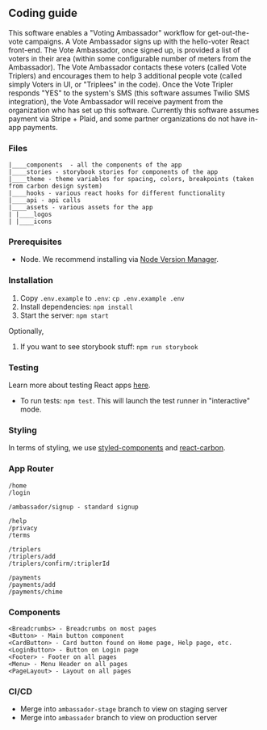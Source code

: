 ## Coding guide

This software enables a "Voting Ambassador" workflow for get-out-the-vote campaigns. A Vote Ambassador signs up with the hello-voter React front-end. The Vote Ambassador, once signed up, is provided a list of voters in their area (within some configurable number of meters from the Ambassador). The Vote Ambassador contacts these voters (called Vote Triplers) and encourages them to help 3 additional people vote (called simply Voters in UI, or "Triplees" in the code). Once the Vote Tripler responds "YES" to the system's SMS (this software assumes Twilio SMS integration), the Vote Ambassador will receive payment from the organization who has set up this software. Currently this software assumes payment via Stripe + Plaid, and some partner organizations do not have in-app payments.

### Files
```
|____components  - all the components of the app
|____stories - storybook stories for components of the app
|____theme - theme variables for spacing, colors, breakpoints (taken from carbon design system)
|____hooks - various react hooks for different functionality
|____api - api calls
|____assets - various assets for the app
| |____logos
| |____icons
```

### Prerequisites

- Node. We recommend installing via [Node Version Manager](https://github.com/nvm-sh/nvm#installing-and-updating).

### Installation

1. Copy `.env.example` to `.env`: `cp .env.example .env`
1. Install dependencies: `npm install`
1. Start the server: `npm start`

Optionally,

1. If you want to see storybook stuff: `npm run storybook`

### Testing

Learn more about testing React apps [here](https://reactjs.org/docs/testing.html).

- To run tests: `npm test`. This will launch the test runner in "interactive" mode.

### Styling

In terms of styling, we use [styled-components](https://github.com/styled-components/styled-components) and [react-carbon](https://github.com/carbon-design-system/carbon-components-react).

### App Router
```
/home
/login

/ambassador/signup - standard signup

/help
/privacy
/terms

/triplers
/triplers/add
/triplers/confirm/:triplerId

/payments
/payments/add
/payments/chime
````

### Components
```
<Breadcrumbs> - Breadcrumbs on most pages
<Button> - Main button component
<CardButton> - Card button found on Home page, Help page, etc.
<LoginButton> - Button on Login page
<Footer> - Footer on all pages
<Menu> - Menu Header on all pages
<PageLayout> - Layout on all pages
```

### CI/CD

- Merge into `ambassador-stage` branch to view on staging server
- Merge into `ambassador` branch to view on production server
